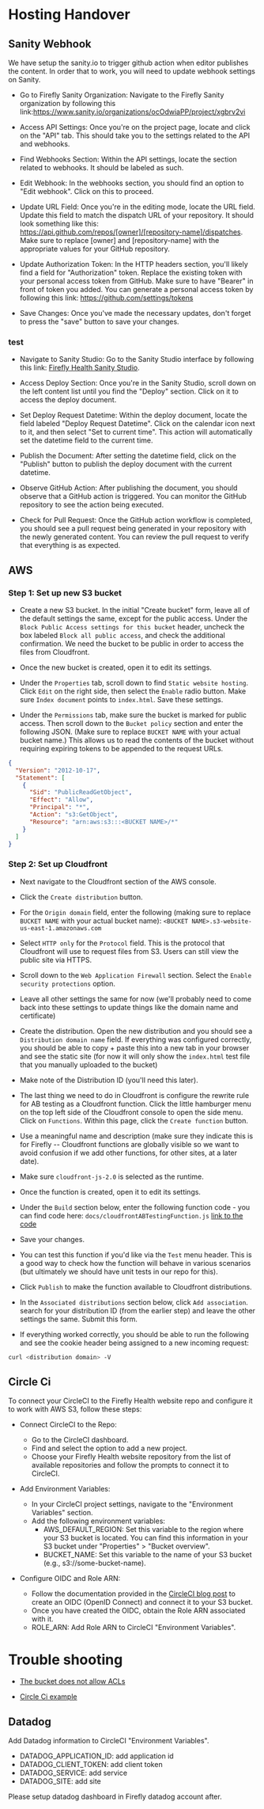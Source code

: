 # Hosting Handover

## Sanity Webhook

We have setup the sanity.io to trigger github action when editor publishes the content. In order that to work, you will need to update webhook settings on Sanity.

- Go to Firefly Sanity Organization: Navigate to the Firefly Sanity organization by following this link:https://www.sanity.io/organizations/ocOdwiaPP/project/xgbrv2vi

- Access API Settings: Once you're on the project page, locate and click on the "API" tab. This should take you to the settings related to the API and webhooks.

- Find Webhooks Section: Within the API settings, locate the section related to webhooks. It should be labeled as such.

- Edit Webhook: In the webhooks section, you should find an option to "Edit webhook". Click on this to proceed.

- Update URL Field: Once you're in the editing mode, locate the URL field. Update this field to match the dispatch URL of your repository. It should look something like this: https://api.github.com/repos/[owner]/[repository-name]/dispatches. Make sure to replace [owner] and [repository-name] with the appropriate values for your GitHub repository.

- Update Authorization Token: In the HTTP headers section, you'll likely find a field for "Authorization" token. Replace the existing token with your personal access token from GitHub. Make sure to have "Bearer" in front of token you added. You can generate a personal access token by following this link: https://github.com/settings/tokens

- Save Changes: Once you've made the necessary updates, don't forget to press the "save" button to save your changes.

### test

- Navigate to Sanity Studio: Go to the Sanity Studio interface by following this link: [Firefly Health Sanity Studio](https://fireflyhealth.sanity.studio/production/structure).

- Access Deploy Section: Once you're in the Sanity Studio, scroll down on the left content list until you find the "Deploy" section. Click on it to access the deploy document.

- Set Deploy Request Datetime: Within the deploy document, locate the field labeled "Deploy Request Datetime". Click on the calendar icon next to it, and then select "Set to current time". This action will automatically set the datetime field to the current time.

- Publish the Document: After setting the datetime field, click on the "Publish" button to publish the deploy document with the current datetime.

- Observe GitHub Action: After publishing the document, you should observe that a GitHub action is triggered. You can monitor the GitHub repository to see the action being executed.

- Check for Pull Request: Once the GitHub action workflow is completed, you should see a pull request being generated in your repository with the newly generated content. You can review the pull request to verify that everything is as expected.

## AWS

### Step 1: Set up new S3 bucket

- Create a new S3 bucket. In the initial "Create bucket" form, leave all of
  the default settings the same, except for the public access. Under the
  `Block Public Access settings for this bucket` header, uncheck the box
  labeled `Block all public access`, and check the additional confirmation.
  We need the bucket to be public in order to access the files from Cloudfront.

- Once the new bucket is created, open it to edit its settings.

- Under the `Properties` tab, scroll down to find `Static website hosting`.
  Click `Edit` on the right side, then select the `Enable` radio button.
  Make sure `Index document` points to `index.html`. Save these settings.

- Under the `Permissions` tab, make sure the bucket is marked for public access.
  Then scroll down to the `Bucket policy` section and enter the following JSON.
  (Make sure to replace `BUCKET NAME` with your actual bucket name.)
  This allows us to read the contents of the bucket without requiring expiring
  tokens to be appended to the request URLs.

```json
{
  "Version": "2012-10-17",
  "Statement": [
    {
      "Sid": "PublicReadGetObject",
      "Effect": "Allow",
      "Principal": "*",
      "Action": "s3:GetObject",
      "Resource": "arn:aws:s3:::<BUCKET NAME>/*"
    }
  ]
}
```

### Step 2: Set up Cloudfront

- Next navigate to the Cloudfront section of the AWS console.

- Click the `Create distribution` button.

- For the `Origin domain` field, enter the following (making sure to replace
  `BUCKET NAME` with your actual bucket name): `<BUCKET NAME>.s3-website-us-east-1.amazonaws.com`

- Select `HTTP only` for the `Protocol` field. This is the protocol that
  Cloudfront will use to request files from S3. Users can still view the
  public site via HTTPS.

- Scroll down to the `Web Application Firewall` section. Select the
  `Enable security protections` option.

- Leave all other settings the same for now (we'll probably need to come back
  into these settings to update things like the domain name and certificate)

- Create the distribution. Open the new distribution and you should see a
  `Distribution domain name` field. If everything was configured correctly,
  you should be able to copy + paste this into a new tab in your browser
  and see the static site (for now it will only show the `index.html` test
  file that you manually uploaded to the bucket)

- Make note of the Distribution ID (you'll need this later).

- The last thing we need to do in Cloudfront is configure the rewrite rule
  for AB testing as a Cloudfront function. Click the little hamburger menu
  on the top left side of the Cloudfront console to open the side menu.
  Click on `Functions`. Within this page, click the `Create function` button.

- Use a meaningful name and description (make sure they indicate this is for
  Firefly -- Cloudfront functions are globally visible so we want to avoid
  confusion if we add other functions, for other sites, at a later date).

- Make sure `cloudfront-js-2.0` is selected as the runtime.

- Once the function is created, open it to edit its settings.

- Under the `Build` section below, enter the following function code - you can find code here: `docs/cloudfrontABTestingFunction.js`
  [link to the code](https://github.com/sanctuarycomputer/firefly-health-website/blob/main/docs/cloudfrontABTestingFunction.js)

- Save your changes.

- You can test this function if you'd like via the `Test` menu header.
  This is a good way to check how the function will behave in various
  scenarios (but ultimately we should have unit tests in our repo for this).

- Click `Publish` to make the function available to Cloudfront distributions.

- In the `Associated distributions` section below, click `Add association`.
  search for your distribution ID (from the earlier step) and leave the other
  settings the same. Submit this form.

- If everything worked correctly, you should be able to run the following
  and see the cookie header being assigned to a new incoming request:

```bash
curl <distribution domain> -V
```

## Circle Ci

To connect your CircleCI to the Firefly Health website repo and configure it to work with AWS S3, follow these steps:

- Connect CircleCI to the Repo:

  - Go to the CircleCI dashboard.
  - Find and select the option to add a new project.
  - Choose your Firefly Health website repository from the list of available repositories and follow the prompts to connect it to CircleCI.

- Add Environment Variables:

  - In your CircleCI project settings, navigate to the "Environment Variables" section.
  - Add the following environment variables:
    - AWS_DEFAULT_REGION: Set this variable to the region where your S3 bucket is located. You can find this information in your S3 bucket under "Properties" > "Bucket overview".
    - BUCKET_NAME: Set this variable to the name of your S3 bucket (e.g., s3://some-bucket-name).

- Configure OIDC and Role ARN:
  - Follow the documentation provided in the [CircleCI blog post](https://circleci.com/blog/openid-connect-identity-tokens/) to create an OIDC (OpenID Connect) and connect it to your S3 bucket.
  - Once you have created the OIDC, obtain the Role ARN associated with it.
  - ROLE_ARN: Add Role ARN to CircleCI "Environment Variables".

# Trouble shooting

- [The bucket does not allow ACLs](https://stackoverflow.com/questions/71080354/getting-the-bucket-does-not-allow-acls-error)

- [Circle Ci example](https://circleci.com/developer/orbs/orb/circleci/aws-s3#usage-sync_and_copy_with_oidc)

## Datadog

Add Datadog information to CircleCI "Environment Variables".

- DATADOG_APPLICATION_ID: add application id
- DATADOG_CLIENT_TOKEN: add client token
- DATADOG_SERVICE: add service
- DATADOG_SITE: add site

Please setup datadog dashboard in Firefly datadog account after.
